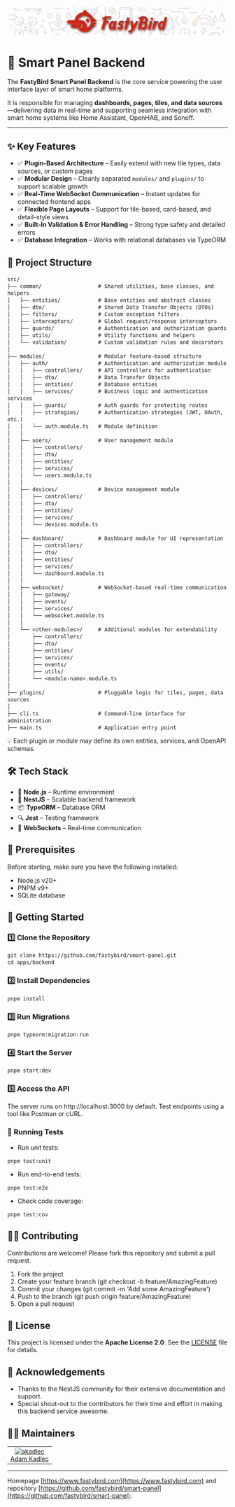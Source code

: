 <p align="center">
	<img src="https://github.com/fastybird/.github/blob/main/assets/repo_title.png?raw=true" alt="FastyBird"/>
</p>

# 🚀 Smart Panel Backend

The **FastyBird Smart Panel Backend** is the core service powering the user interface layer of smart home platforms.

It is responsible for managing **dashboards, pages, tiles, and data sources**—delivering data in real-time and supporting seamless integration with smart home systems like Home Assistant, OpenHAB, and Sonoff.

---

## ✨ Key Features

- ✅ **Plugin-Based Architecture** – Easily extend with new tile types, data sources, or custom pages
- ✅ **Modular Design** – Cleanly separated `modules/` and `plugins/` to support scalable growth
- ✅ **Real-Time WebSocket Communication** – Instant updates for connected frontend apps
- ✅ **Flexible Page Layouts** – Support for tile-based, card-based, and detail-style views
- ✅ **Built-In Validation & Error Handling** – Strong type safety and detailed errors
- ✅ **Database Integration** – Works with relational databases via TypeORM

## 📂 Project Structure

```plaintext
src/
├── common/                  # Shared utilities, base classes, and helpers
│   ├── entities/            # Base entities and abstract classes
│   ├── dto/                 # Shared Data Transfer Objects (DTOs)
│   ├── filters/             # Custom exception filters
│   ├── interceptors/        # Global request/response interceptors
│   ├── guards/              # Authentication and authorization guards
│   ├── utils/               # Utility functions and helpers
│   └── validation/          # Custom validation rules and decorators
│
├── modules/                 # Modular feature-based structure
│   ├── auth/                # Authentication and authorization module
│   │   ├── controllers/     # API controllers for authentication
│   │   ├── dto/             # Data Transfer Objects
│   │   ├── entities/        # Database entities
│   │   ├── services/        # Business logic and authentication services
│   │   ├── guards/          # Auth guards for protecting routes
│   │   ├── strategies/      # Authentication strategies (JWT, OAuth, etc.)
│   │   └── auth.module.ts   # Module definition
│   │
│   ├── users/               # User management module
│   │   ├── controllers/
│   │   ├── dto/
│   │   ├── entities/
│   │   ├── services/
│   │   └── users.module.ts
│   │
│   ├── devices/             # Device management module
│   │   ├── controllers/
│   │   ├── dto/
│   │   ├── entities/
│   │   ├── services/
│   │   └── devices.module.ts
│   │
│   ├── dashboard/           # Dashboard module for UI representation
│   │   ├── controllers/
│   │   ├── dto/
│   │   ├── entities/
│   │   ├── services/
│   │   └── dashboard.module.ts
│   │
│   ├── websocket/           # WebSocket-based real-time communication
│   │   ├── gateway/
│   │   ├── events/
│   │   ├── services/
│   │   └── websocket.module.ts
│   │
│   └── <other-modules>/     # Additional modules for extendability
│       ├── controllers/
│       ├── dto/
│       ├── entities/
│       ├── services/
│       ├── events/
│       ├── utils/
│       └── <module-name>.module.ts
│
├── plugins/                 # Pluggable logic for tiles, pages, data sources
│
├── cli.ts                   # Command-line interface for administration
├── main.ts                  # Application entry point
```

💡 Each plugin or module may define its own entities, services, and OpenAPI schemas.

## 🛠️ Tech Stack

- 🚀 **Node.js** – Runtime environment
- 🔧 **NestJS** – Scalable backend framework
- 📦 **TypeORM** – Database ORM
- 🔍 **Jest** – Testing framework
- 🔗 **WebSockets** – Real-time communication

## 🚧 Prerequisites

Before starting, make sure you have the following installed:
- Node.js v20+
- PNPM v9+
- SQLite database

## 🚀 Getting Started

### 1️⃣ Clone the Repository

```shell
git clone https://github.com/fastybird/smart-panel.git
cd apps/backend
```
### 2️⃣ Install Dependencies

```shell
pnpm install
```

### 3️⃣ Run Migrations

```shell
pnpm typeorm:migration:run
```

### 4️⃣ Start the Server

```shell
pnpm start:dev
```

### 5️⃣ Access the API

The server runs on http://localhost:3000 by default. Test endpoints using a tool like Postman or cURL.

### 🧪 Running Tests

- Run unit tests:
```shell
pnpm test:unit
```

- Run end-to-end tests:
```shell
pnpm test:e2e
```

- Check code coverage:
```shell
pnpm test:cov
```

## 👨‍💻 Contributing

Contributions are welcome! Please fork this repository and submit a pull request.

1. Fork the project
2. Create your feature branch (git checkout -b feature/AmazingFeature)
3. Commit your changes (git commit -m 'Add some AmazingFeature')
4. Push to the branch (git push origin feature/AmazingFeature)
5. Open a pull request

## 📜 License

This project is licensed under the **Apache License 2.0**. See the [LICENSE](https://github.com/FastyBird/smart-panel/blob/main/LICENSE.md) file for details.

## 🌟 Acknowledgements

- Thanks to the NestJS community for their extensive documentation and support.
- Special shout-out to the contributors for their time and effort in making this backend service awesome.

## 👨‍💻 Maintainers

<table>
	<tbody>
		<tr>
			<td align="center">
				<a href="https://github.com/akadlec">
					<img alt="akadlec" width="80" height="80" src="https://avatars3.githubusercontent.com/u/1866672?s=460&amp;v=4" />
				</a>
				<br>
				<a href="https://github.com/akadlec">Adam Kadlec</a>
			</td>
		</tr>
	</tbody>
</table>

***
Homepage [https://www.fastybird.com](https://www.fastybird.com) and repository [https://github.com/fastybird/smart-panel](https://github.com/fastybird/smart-panel).
